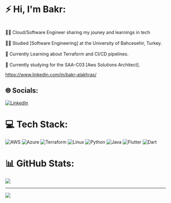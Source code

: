 # ⚡ Hi, I'm Bakr:
<br>👨‍💻 Cloud/Software Engineer sharing my jouney and learnings in tech </br><br>👨‍🎓 Studied [Software Engineering] at the University of Bahcesehir, Turkey.</br><br>💭 Currently Learning about Terraform and CI/CD pipelines.</br><br>💭 Currently studying for the SAA-C03 [Aws Solutions Architect].</br>

https://www.linkedin.com/in/bakr-alakhras/
## 🌐 Socials:
[![LinkedIn](https://img.shields.io/badge/LinkedIn-%230077B5.svg?logo=linkedin&logoColor=white)](https://www.linkedin.com/in/bakr-alakhras/) 

# 💻 Tech Stack:
![AWS](https://img.shields.io/badge/AWS-%23FF9900.svg?style=for-the-badge&logo=amazon-aws&logoColor=white)
![Azure](https://img.shields.io/badge/azure-%230072C6.svg?style=for-the-badge&logo=microsoftazure&logoColor=white)
![Terraform](https://img.shields.io/badge/terraform-%235835CC.svg?style=for-the-badge&logo=terraform&logoColor=white)
![Linux](https://img.shields.io/badge/Linux-FCC624?style=for-the-badge&logo=linux&logoColor=black)
![Python](https://img.shields.io/badge/python-3670A0?style=for-the-badge&logo=python&logoColor=ffdd54) 
![Java](https://img.shields.io/badge/java-%23ED8B00.svg?style=for-the-badge&logo=openjdk&logoColor=white) 
![Flutter](https://img.shields.io/badge/Flutter-%2302569B.svg?style=for-the-badge&logo=Flutter&logoColor=white)
![Dart](https://img.shields.io/badge/dart-%230175C2.svg?style=for-the-badge&logo=dart&logoColor=white) 

# 📊 GitHub Stats:
![](https://github-readme-stats.vercel.app/api/top-langs/?username=bakralakhras&theme=monokai&hide_border=false&include_all_commits=false&count_private=false&layout=compact)

---
[![](https://visitcount.itsvg.in/api?id=bakralakhras&icon=0&color=4)](https://visitcount.itsvg.in)

<!-- Proudly created with GPRM ( https://gprm.itsvg.in ) -->
